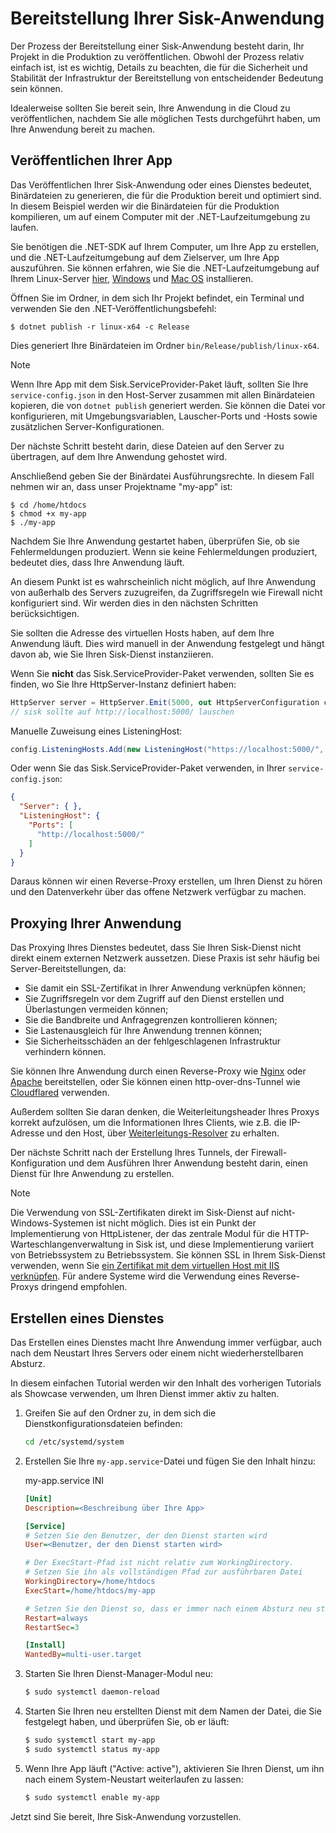 # Bereitstellung Ihrer Sisk-Anwendung

Der Prozess der Bereitstellung einer Sisk-Anwendung besteht darin, Ihr Projekt in die Produktion zu veröffentlichen. Obwohl der Prozess relativ einfach ist, ist es wichtig, Details zu beachten, die für die Sicherheit und Stabilität der Infrastruktur der Bereitstellung von entscheidender Bedeutung sein können.

Idealerweise sollten Sie bereit sein, Ihre Anwendung in die Cloud zu veröffentlichen, nachdem Sie alle möglichen Tests durchgeführt haben, um Ihre Anwendung bereit zu machen.

## Veröffentlichen Ihrer App

Das Veröffentlichen Ihrer Sisk-Anwendung oder eines Dienstes bedeutet, Binärdateien zu generieren, die für die Produktion bereit und optimiert sind. In diesem Beispiel werden wir die Binärdateien für die Produktion kompilieren, um auf einem Computer mit der .NET-Laufzeitumgebung zu laufen.

Sie benötigen die .NET-SDK auf Ihrem Computer, um Ihre App zu erstellen, und die .NET-Laufzeitumgebung auf dem Zielserver, um Ihre App auszuführen. Sie können erfahren, wie Sie die .NET-Laufzeitumgebung auf Ihrem Linux-Server [hier](https://learn.microsoft.com/en-us/dotnet/core/install/linux), [Windows](https://learn.microsoft.com/en-us/dotnet/core/install/windows?tabs=net70) und [Mac OS](https://learn.microsoft.com/en-us/dotnet/core/install/macos) installieren.

Öffnen Sie im Ordner, in dem sich Ihr Projekt befindet, ein Terminal und verwenden Sie den .NET-Veröffentlichungsbefehl:

```shell
$ dotnet publish -r linux-x64 -c Release
```

Dies generiert Ihre Binärdateien im Ordner `bin/Release/publish/linux-x64`.

> [!NOTE]
> Wenn Ihre App mit dem Sisk.ServiceProvider-Paket läuft, sollten Sie Ihre `service-config.json` in den Host-Server zusammen mit allen Binärdateien kopieren, die von `dotnet publish` generiert werden.
> Sie können die Datei vor konfigurieren, mit Umgebungsvariablen, Lauscher-Ports und -Hosts sowie zusätzlichen Server-Konfigurationen.

Der nächste Schritt besteht darin, diese Dateien auf den Server zu übertragen, auf dem Ihre Anwendung gehostet wird.

Anschließend geben Sie der Binärdatei Ausführungsrechte. In diesem Fall nehmen wir an, dass unser Projektname "my-app" ist:

```shell
$ cd /home/htdocs
$ chmod +x my-app
$ ./my-app
```

Nachdem Sie Ihre Anwendung gestartet haben, überprüfen Sie, ob sie Fehlermeldungen produziert. Wenn sie keine Fehlermeldungen produziert, bedeutet dies, dass Ihre Anwendung läuft.

An diesem Punkt ist es wahrscheinlich nicht möglich, auf Ihre Anwendung von außerhalb des Servers zuzugreifen, da Zugriffsregeln wie Firewall nicht konfiguriert sind. Wir werden dies in den nächsten Schritten berücksichtigen.

Sie sollten die Adresse des virtuellen Hosts haben, auf dem Ihre Anwendung läuft. Dies wird manuell in der Anwendung festgelegt und hängt davon ab, wie Sie Ihren Sisk-Dienst instanziieren.

Wenn Sie **nicht** das Sisk.ServiceProvider-Paket verwenden, sollten Sie es finden, wo Sie Ihre HttpServer-Instanz definiert haben:

```cs
HttpServer server = HttpServer.Emit(5000, out HttpServerConfiguration config, out var host, out var router);
// sisk sollte auf http://localhost:5000/ lauschen
```

Manuelle Zuweisung eines ListeningHost:

```cs
config.ListeningHosts.Add(new ListeningHost("https://localhost:5000/", router));
```

Oder wenn Sie das Sisk.ServiceProvider-Paket verwenden, in Ihrer `service-config.json`:

```json
{
  "Server": { },
  "ListeningHost": {
    "Ports": [
      "http://localhost:5000/"
    ]
  }
}
```

Daraus können wir einen Reverse-Proxy erstellen, um Ihren Dienst zu hören und den Datenverkehr über das offene Netzwerk verfügbar zu machen.

## Proxying Ihrer Anwendung

Das Proxying Ihres Dienstes bedeutet, dass Sie Ihren Sisk-Dienst nicht direkt einem externen Netzwerk aussetzen. Diese Praxis ist sehr häufig bei Server-Bereitstellungen, da:

- Sie damit ein SSL-Zertifikat in Ihrer Anwendung verknüpfen können;
- Sie Zugriffsregeln vor dem Zugriff auf den Dienst erstellen und Überlastungen vermeiden können;
- Sie die Bandbreite und Anfragegrenzen kontrollieren können;
- Sie Lastenausgleich für Ihre Anwendung trennen können;
- Sie Sicherheitsschäden an der fehlgeschlagenen Infrastruktur verhindern können.

Sie können Ihre Anwendung durch einen Reverse-Proxy wie [Nginx](https://learn.microsoft.com/en-us/aspnet/core/host-and-deploy/linux-nginx?view=aspnetcore-7.0&tabs=linux-ubuntu#install-nginx) oder [Apache](https://learn.microsoft.com/en-us/aspnet/core/host-and-deploy/linux-apache?view=aspnetcore-7.0) bereitstellen, oder Sie können einen http-over-dns-Tunnel wie [Cloudflared](https://developers.cloudflare.com/cloudflare-one/connections/connect-networks/install-and-setup/tunnel-guide/) verwenden.

Außerdem sollten Sie daran denken, die Weiterleitungsheader Ihres Proxys korrekt aufzulösen, um die Informationen Ihres Clients, wie z.B. die IP-Adresse und den Host, über [Weiterleitungs-Resolver](/docs/advanced/forwarding-resolvers) zu erhalten.

Der nächste Schritt nach der Erstellung Ihres Tunnels, der Firewall-Konfiguration und dem Ausführen Ihrer Anwendung besteht darin, einen Dienst für Ihre Anwendung zu erstellen.

> [!NOTE]
> Die Verwendung von SSL-Zertifikaten direkt im Sisk-Dienst auf nicht-Windows-Systemen ist nicht möglich. Dies ist ein Punkt der Implementierung von HttpListener, der das zentrale Modul für die HTTP-Warteschlangenverwaltung in Sisk ist, und diese Implementierung variiert von Betriebssystem zu Betriebssystem. Sie können SSL in Ihrem Sisk-Dienst verwenden, wenn Sie [ein Zertifikat mit dem virtuellen Host mit IIS verknüpfen](https://learn.microsoft.com/en-us/iis/manage/configuring-security/how-to-set-up-ssl-on-iis). Für andere Systeme wird die Verwendung eines Reverse-Proxys dringend empfohlen.

## Erstellen eines Dienstes

Das Erstellen eines Dienstes macht Ihre Anwendung immer verfügbar, auch nach dem Neustart Ihres Servers oder einem nicht wiederherstellbaren Absturz.

In diesem einfachen Tutorial werden wir den Inhalt des vorherigen Tutorials als Showcase verwenden, um Ihren Dienst immer aktiv zu halten.

1. Greifen Sie auf den Ordner zu, in dem sich die Dienstkonfigurationsdateien befinden:

    ```sh
    cd /etc/systemd/system
    ```

2. Erstellen Sie Ihre `my-app.service`-Datei und fügen Sie den Inhalt hinzu:
    
    <div class="script-header">
        <span>
            my-app.service
        </span>
        <span>
            INI
        </span>
    </div>
    
    ```ini
    [Unit]
    Description=<Beschreibung über Ihre App>

    [Service]
    # Setzen Sie den Benutzer, der den Dienst starten wird
    User=<Benutzer, der den Dienst starten wird>

    # Der ExecStart-Pfad ist nicht relativ zum WorkingDirectory.
    # Setzen Sie ihn als vollständigen Pfad zur ausführbaren Datei
    WorkingDirectory=/home/htdocs
    ExecStart=/home/htdocs/my-app

    # Setzen Sie den Dienst so, dass er immer nach einem Absturz neu startet
    Restart=always
    RestartSec=3

    [Install]
    WantedBy=multi-user.target
    ```

3. Starten Sie Ihren Dienst-Manager-Modul neu:

    ```sh
    $ sudo systemctl daemon-reload
    ```

4. Starten Sie Ihren neu erstellten Dienst mit dem Namen der Datei, die Sie festgelegt haben, und überprüfen Sie, ob er läuft:

    ```sh
    $ sudo systemctl start my-app
    $ sudo systemctl status my-app
    ```

5. Wenn Ihre App läuft ("Active: active"), aktivieren Sie Ihren Dienst, um ihn nach einem System-Neustart weiterlaufen zu lassen:
    
    ```sh
    $ sudo systemctl enable my-app
    ```

Jetzt sind Sie bereit, Ihre Sisk-Anwendung vorzustellen.